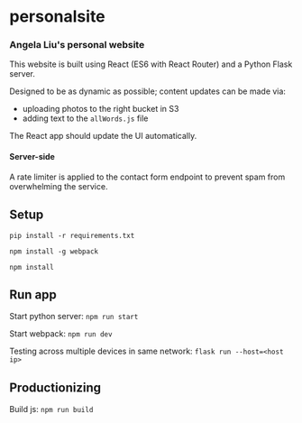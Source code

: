 # personalsite

### Angela Liu's personal website

This website is built using React (ES6 with React Router) and a Python Flask server.


Designed to be as dynamic as possible; content updates can be made via:
- uploading photos to the right bucket in S3
- adding text to the `allWords.js` file


The React app should update the UI automatically.

#### Server-side
A rate limiter is applied to the contact form endpoint to prevent spam from overwhelming the service.


## Setup
`pip install -r requirements.txt`

`npm install -g webpack`

`npm install`

## Run app
Start python server: `npm run start`

Start webpack: `npm run dev`

Testing across multiple devices in same network: `flask run --host=<host ip>`

## Productionizing
Build js: `npm run build`
